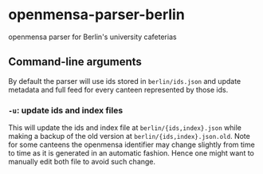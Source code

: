 # openmensa-parser-berlin
openmensa parser for Berlin's university cafeterias

## Command-line arguments

By default the parser will use ids stored in `berlin/ids.json` and update
metadata and full feed for every canteen represented by those ids.

### `-u`: update ids and index files
This will update the ids and index file at `berlin/{ids,index}.json` while
making a backup of the old version at `berlin/{ids,index}.json.old`. Note for
some canteens the openmensa identifier may change slightly from time to time
as it is generated in an automatic fashion. Hence one might want to manually
edit both file to avoid such change.

